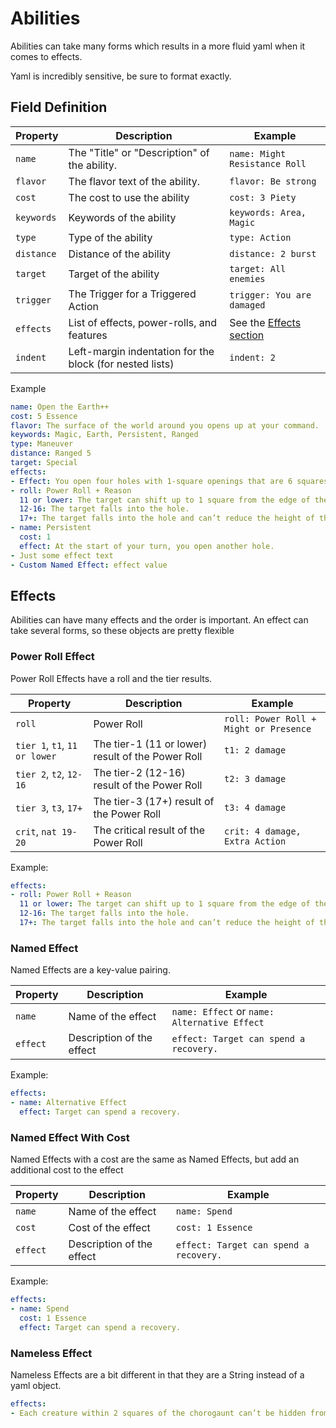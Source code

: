 # Abilities

Abilities can take many forms which results in a more fluid yaml when it comes to effects.

Yaml is incredibly sensitive, be sure to format exactly.

## Field Definition

| Property                      | Description                                              | Example                             |
|-------------------------------|----------------------------------------------------------|-------------------------------------|
| `name`                        | The "Title" or "Description" of the ability.             | `name: Might Resistance Roll`       |
| `flavor`                      | The flavor text of the ability.                          | `flavor: Be strong`                 |
| `cost`                        | The cost to use the ability                              | `cost: 3 Piety`                     |
| `keywords`                    | Keywords of the ability                                  | `keywords: Area, Magic`             |
| `type`                        | Type of the ability                                      | `type: Action`                      |
| `distance`                    | Distance of the ability                                  | `distance: 2 burst`                 |
| `target`                      | Target of the ability                                    | `target: All enemies`               |
| `trigger`                     | The Trigger for a Triggered Action                       | `trigger: You are damaged`          |
| `effects`                     | List of effects, power-rolls, and features               | See the [Effects section](#Effects) |
| `indent`                      | Left-margin indentation for the block (for nested lists) | `indent: 2`                               |

Example

```yaml
name: Open the Earth++
cost: 5 Essence 
flavor: The surface of the world around you opens up at your command. 
keywords: Magic, Earth, Persistent, Ranged 
type: Maneuver 
distance: Ranged 5 
target: Special
effects:
- Effect: You open four holes with 1-square openings that are 6 squares deep, and which can be placed on any mundane surface within distance. You can place these holes next to each other to create fewer holes with wider openings. For each creature standing above a hole when it opens and small enough to fall in, make a power roll. 
- roll: Power Roll + Reason
  11 or lower: The target can shift up to 1 square from the edge of the hole to the nearest unoccupied space of their choice. 
  12-16: The target falls into the hole. 
  17+: The target falls into the hole and can’t reduce the height of the fall. 
- name: Persistent 
  cost: 1
  effect: At the start of your turn, you open another hole.
- Just some effect text
- Custom Named Effect: effect value
```

## Effects

Abilities can have many effects and the order is important.  An effect can take several forms, so these objects are pretty flexible

### Power Roll Effect

Power Roll Effects have a roll and the tier results.

| Property                      | Description                                              | Example                             |
|-------------------------------|----------------------------------------------------------|-------------------------------------|
| `roll`                        | Power Roll                                               | `roll: Power Roll + Might or Presence`    |
| `tier 1`, `t1`, `11 or lower` | The tier-1 (11 or lower) result of the Power Roll        | `t1: 2 damage`                            |
| `tier 2`, `t2`, `12-16`       | The tier-2 (12-16) result of the Power Roll              | `t2: 3 damage`                            |
| `tier 3`, `t3`, `17+`         | The tier-3 (17+) result of the Power Roll                | `t3: 4 damage`                            |
| `crit`, `nat 19-20`           | The critical result of the Power Roll                    | `crit: 4 damage, Extra Action`            |

Example:

```yaml
effects:
- roll: Power Roll + Reason
  11 or lower: The target can shift up to 1 square from the edge of the hole to the nearest unoccupied space of their choice. 
  12-16: The target falls into the hole. 
  17+: The target falls into the hole and can’t reduce the height of the fall. 
```

### Named Effect

Named Effects are a key-value pairing.

| Property | Description               | Example                                      |
|----------|---------------------------|----------------------------------------------|
| `name`   | Name of the effect        | `name: Effect` or `name: Alternative Effect` |
| `effect` | Description of the effect | `effect: Target can spend a recovery.`       |

Example:

```yaml
effects:
- name: Alternative Effect
  effect: Target can spend a recovery.
```

### Named Effect With Cost

Named Effects with a cost are the same as Named Effects, but add an additional cost to the effect

| Property | Description               | Example                                |
|----------|---------------------------|----------------------------------------|
| `name`   | Name of the effect        | `name: Spend`                          |
| `cost`   | Cost of the effect        | `cost: 1 Essence`                      |
| `effect` | Description of the effect | `effect: Target can spend a recovery.` |

Example:

```yaml
effects:
- name: Spend
  cost: 1 Essence
  effect: Target can spend a recovery.
```

### Nameless Effect

Nameless Effects are a bit different in that they are a String instead of a yaml object.

```yaml
effects:
- Each creature within 2 squares of the chorogaunt can’t be hidden from them.
```

